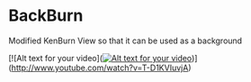 # BackBurn
Modified KenBurn View so that it can be used as a background

[![Alt text for your video]([![Alt text for your video](http://img.youtube.com/vi/T-D1KVIuvjA/0.jpg)](http://www.youtube.com/watch?v=T-D1KVIuvjA))](http://www.youtube.com/watch?v=T-D1KVIuvjA)

